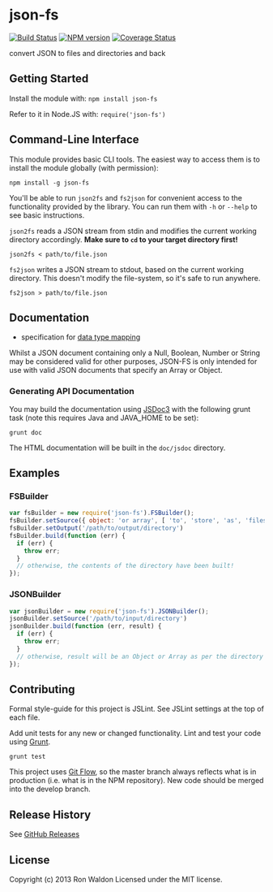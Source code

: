 # json-fs
[![Build Status](https://travis-ci.org/jokeyrhyme/json-fs.png?branch=master,develop)](https://travis-ci.org/jokeyrhyme/json-fs)
[![NPM version](https://badge.fury.io/js/json-fs.png)](http://badge.fury.io/js/json-fs) [![Coverage Status](https://coveralls.io/repos/jokeyrhyme/json-fs/badge.png)](https://coveralls.io/r/jokeyrhyme/json-fs)

convert JSON to files and directories and back

## Getting Started

Install the module with: `npm install json-fs`

Refer to it in Node.JS with: `require('json-fs')`

## Command-Line Interface

This module provides basic CLI tools. The easiest way to access them is to
install the module globally (with permission):

    npm install -g json-fs

You'll be able to run `json2fs` and `fs2json` for convenient access to the
functionality provided by the library. You can run them with `-h` or `--help`
to see basic instructions.

`json2fs` reads a JSON stream from stdin and modifies the current working
directory accordingly. **Make sure to `cd` to your target directory first!**

    json2fs < path/to/file.json

`fs2json` writes a JSON stream to stdout, based on the current working
directory. This doesn't modify the file-system, so it's safe to run anywhere.

    fs2json > path/to/file.json

## Documentation

- specification for [data type mapping](doc/mapping.md)

Whilst a JSON document containing only a Null, Boolean, Number or String may be
considered valid for other purposes, JSON-FS is only intended for use with
valid JSON documents that specify an Array or Object.

### Generating API Documentation

You may build the documentation using [JSDoc3](http://usejsdoc.org) with the
following grunt task (note this requires Java and JAVA_HOME to be set):

    grunt doc

The HTML documentation will be built in the `doc/jsdoc` directory.

## Examples

### FSBuilder

```javascript
var fsBuilder = new require('json-fs').FSBuilder();
fsBuilder.setSource({ object: 'or array', [ 'to', 'store', 'as', 'files' ] });
fsBuilder.setOutput('/path/to/output/directory')
fsBuilder.build(function (err) {
  if (err) {
    throw err;
  }
  // otherwise, the contents of the directory have been built!
});
```

### JSONBuilder

```javascript
var jsonBuilder = new require('json-fs').JSONBuilder();
jsonBuilder.setSource('/path/to/input/directory')
jsonBuilder.build(function (err, result) {
  if (err) {
    throw err;
  }
  // otherwise, result will be an Object or Array as per the directory
});
```

## Contributing
Formal style-guide for this project is JSLint. See JSLint settings at the top of
each file.

Add unit tests for any new or changed functionality. Lint and test your code
using [Grunt](http://gruntjs.com/).

    grunt test

This project uses [Git Flow](https://github.com/nvie/gitflow), so the master
branch always reflects what is in production (i.e. what is in the NPM repository).
New code should be merged into the develop branch.

## Release History
See [GitHub Releases](https://github.com/jokeyrhyme/json-fs/releases)

## License
Copyright (c) 2013 Ron Waldon
Licensed under the MIT license.
